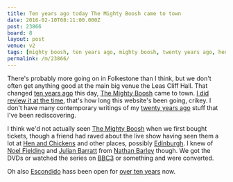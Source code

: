 ```yaml
---
title: Ten years ago today The Mighty Boosh came to town
date: 2016-02-10T08:11:00.000Z
post: 23866
board: 8
layout: post
venue: v2
tags: [mighty boosh, ten years ago, mighty boosh, twenty years ago, hen and chickens, edinburgh, noel fielding, julian barratt, nathan barley, bbc3, escondido]
permalink: /m/23866/
---
```

There's probably more going on in Folkestone than I think, but we don't often get anything good at the main big venue the Leas Cliff Hall. That changed <a href="/wiki/ten+years+ago">ten years ago</a> this day, <a href="/wiki/mighty+boosh">The Mighty Boosh</a> came to town. <a href="http://www.folkestonegerald.com/m/4632/Weekend+report">I did review it at the time</a>, that's how long this website's been going, crikey. I don't have many contemporary writings of my <a href="/wiki/twenty+years+ago">twenty years ago</a> stuff that I've been rediscovering.

I think we'd not actually seen <a href="/wiki/mighty+boosh">The Mighty Boosh</a> when we first bought tickets, though a friend had raved about the live show having seen them a lot at <a href="/wiki/hen+and+chickens">Hen and Chickens</a> and other places, possibly <a href="/wiki/edinburgh">Edinburgh</a>. I knew of <a href="/wiki/noel+fielding">Noel Fielding</a> and <a href="/wiki/julian+barratt">Julian Barratt</a> from <a href="/wiki/nathan+barley">Nathan Barley</a> though. We got the DVDs or watched the series on <a href="/wiki/bbc3">BBC3</a> or something and were converted.

Oh also <a href="/wiki/escondido">Escondido</a> hass been open for <a href="http://www.folkestonegerald.com/m/4275/La+Bougie+reopens+as+Escondido">over ten years</a> now.
